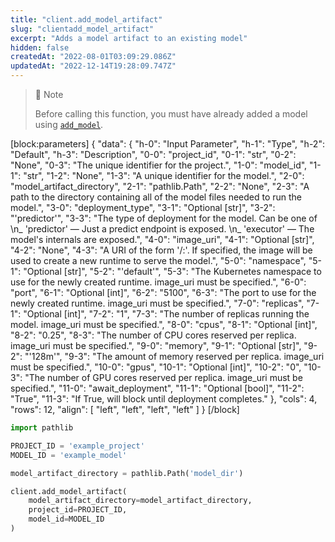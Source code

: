 ```yaml
---
title: "client.add_model_artifact"
slug: "clientadd_model_artifact"
excerpt: "Adds a model artifact to an existing model"
hidden: false
createdAt: "2022-08-01T03:09:29.086Z"
updatedAt: "2022-12-14T19:28:09.747Z"
---
```

> 📘 Note
> 
> Before calling this function, you must have already added a model using [`add_model`](/reference/clientadd_model).

[block:parameters]
{
  "data": {
    "h-0": "Input Parameter",
    "h-1": "Type",
    "h-2": "Default",
    "h-3": "Description",
    "0-0": "project_id",
    "0-1": "str",
    "0-2": "None",
    "0-3": "The unique identifier for the project.",
    "1-0": "model_id",
    "1-1": "str",
    "1-2": "None",
    "1-3": "A unique identifier for the model.",
    "2-0": "model_artifact_directory",
    "2-1": "pathlib.Path",
    "2-2": "None",
    "2-3": "A path to the directory containing all of the model files needed to run the model.",
    "3-0": "deployment_type",
    "3-1": "Optional [str]",
    "3-2": "'predictor'",
    "3-3": "The type of deployment for the model. Can be one of  \n_ 'predictor' — Just a predict endpoint is exposed.  \n_ 'executor' — The model's internals are exposed.",
    "4-0": "image_uri",
    "4-1": "Optional [str]",
    "4-2": "None",
    "4-3": "A URI of the form '/:'. If specified, the image will be used to create a new runtime to serve the model.",
    "5-0": "namespace",
    "5-1": "Optional [str]",
    "5-2": "'default'",
    "5-3": "The Kubernetes namespace to use for the newly created runtime. image_uri must be specified.",
    "6-0": "port",
    "6-1": "Optional [int]",
    "6-2": "5100",
    "6-3": "The port to use for the newly created runtime. image_uri must be specified.",
    "7-0": "replicas",
    "7-1": "Optional [int]",
    "7-2": "1",
    "7-3": "The number of replicas running the model. image_uri must be specified.",
    "8-0": "cpus",
    "8-1": "Optional [int]",
    "8-2": "0.25",
    "8-3": "The number of CPU cores reserved per replica. image_uri must be specified.",
    "9-0": "memory",
    "9-1": "Optional [str]",
    "9-2": "'128m'",
    "9-3": "The amount of memory reserved per replica. image_uri must be specified.",
    "10-0": "gpus",
    "10-1": "Optional [int]",
    "10-2": "0",
    "10-3": "The number of GPU cores reserved per replica. image_uri must be specified.",
    "11-0": "await_deployment",
    "11-1": "Optional [bool]",
    "11-2": "True",
    "11-3": "If True, will block until deployment completes."
  },
  "cols": 4,
  "rows": 12,
  "align": [
    "left",
    "left",
    "left",
    "left"
  ]
}
[/block]

```python Usage
import pathlib

PROJECT_ID = 'example_project'
MODEL_ID = 'example_model'

model_artifact_directory = pathlib.Path('model_dir')

client.add_model_artifact(
    model_artifact_directory=model_artifact_directory,
    project_id=PROJECT_ID,
    model_id=MODEL_ID
)
```